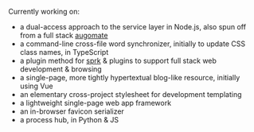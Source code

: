 Currently working on:

- a dual-access approach to the service layer in Node.js, also spun off from a full stack [augomate](https://barcek.github.io/augomate)
- a command-line cross-file word synchronizer, initially to update CSS class names, in TypeScript
- a plugin method for [sprk](https://github.com/barcek/sprk) & plugins to support full stack web development & browsing
- a single-page, more tightly hypertextual blog-like resource, initially using Vue
- an elementary cross-project stylesheet for development templating
- a lightweight single-page web app framework
- an in-browser favicon serializer 
- a process hub, in Python & JS
